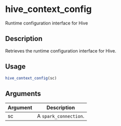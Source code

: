 # hive_context_config


Runtime configuration interface for Hive




## Description

Retrieves the runtime configuration interface for Hive.





## Usage
```r
hive_context_config(sc)
```




## Arguments


Argument      |Description
------------- |----------------
sc | A ``spark_connection``.






